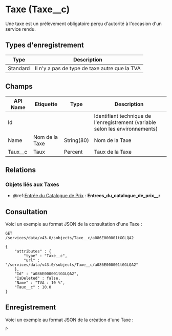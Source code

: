 # Taxe (Taxe__c)

Une taxe est un prélèvement obligatoire perçu d'autorité à l'occasion d'un service rendu.

## Types d'enregistrement

|Type| Description |
|--|--|
| Standard | Il n'y a pas de type de taxe autre que la TVA |

## Champs

| API Name | Etiquette | Type | Description |
|--|--|--|--|
| Id |  |  | Identifiant technique de l'enregistrement (variable selon les environnements) |
| Name | Nom de la Taxe | String(80) | Nom de la Taxe |
| Taux__c | Taux | Percent | Taux de la Taxe |

## Relations

### Objets liés aux Taxes

 - @ref:[Entrée du Catalogue de Prix](PriceBookEntry.md) : **Entrees_du_catalogue_de_prix__r**

## Consultation
Voici un exemple au format JSON de la consultation d'une Taxe :

    GET
    /services/data/v43.0/sobjects/Taxe__c/a086E000001tGGLQA2
    
    {
		"attributes" : {
		    "type" : "Taxe__c",
		    "url" : "/services/data/v43.0/sobjects/Taxe__c/a086E000001tGGLQA2"
		},
		"Id" : "a086E000001tGGLQA2",
		"IsDeleted" : false,
		"Name" : "TVA : 10 %",
		"Taux__c" : 10.0
	}

## Enregistrement

Voici un exemple au format JSON de la création d'une Taxe :

	P
<!--stackedit_data:
eyJoaXN0b3J5IjpbLTU5MzY0MzEzMiwxODk1NzMxMjA1LC00Nz
QzNTkwNTIsMTYxNTk0ODcxNCwtNjEwMDMyNTQ0LDYxNTQwNDA1
NCw2MDAwNDQ5OTQsNjQ2NjYyMDE0LC0xNTI2MzQ2NTYwLC00MT
U3ODY1NTYsMTM5NDAzNTg0N119
-->